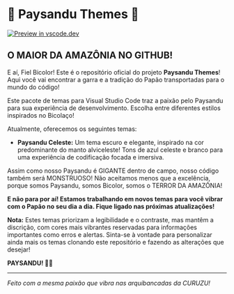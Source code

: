 # 🔷 Paysandu Themes 🔷

[![Preview in vscode.dev](https://img.shields.io/badge/preview%20in-vscode.dev-white)](https://vscode.dev/editor/theme/FelipeSantos92Dev.paysandu-themes/Paysandu%20Celeste)

## O MAIOR DA AMAZÔNIA NO GITHUB!

E aí, Fiel Bicolor! Este é o repositório oficial do projeto **Paysandu Themes**! Aqui você vai encontrar a garra e a tradição do Papão transportadas para o mundo do código!

Este pacote de temas para Visual Studio Code traz a paixão pelo Paysandu para sua experiência de desenvolvimento. Escolha entre diferentes estilos inspirados no Bicolaço!

Atualmente, oferecemos os seguintes temas:

- **Paysandu Celeste:** Um tema escuro e elegante, inspirado na cor predominante do manto alviceleste! Tons de azul celeste e branco para uma experiência de codificação focada e imersiva.

Assim como nosso Paysandu é GIGANTE dentro de campo, nosso código também será MONSTRUOSO! Não aceitamos menos que a excelência, porque somos Paysandu, somos Bicolor, somos o TERROR DA AMAZÔNIA!

**E não para por aí! Estamos trabalhando em novos temas para você vibrar com o Papão no seu dia a dia. Fique ligado nas próximas atualizações!**

**Nota:** Estes temas priorizam a legibilidade e o contraste, mas mantêm a discrição, com cores mais vibrantes reservadas para informações importantes como erros e alertas. Sinta-se à vontade para personalizar ainda mais os temas clonando este repositório e fazendo as alterações que desejar!

**PAYSANDU! 🔷🤍**

---

_Feito com a mesma paixão que vibra nas arquibancadas da CURUZU!_

